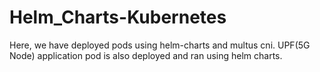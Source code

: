 # Helm_Charts-Kubernetes

Here, we have deployed pods using helm-charts and multus cni.
UPF(5G Node) application pod is also deployed and ran using helm charts.

